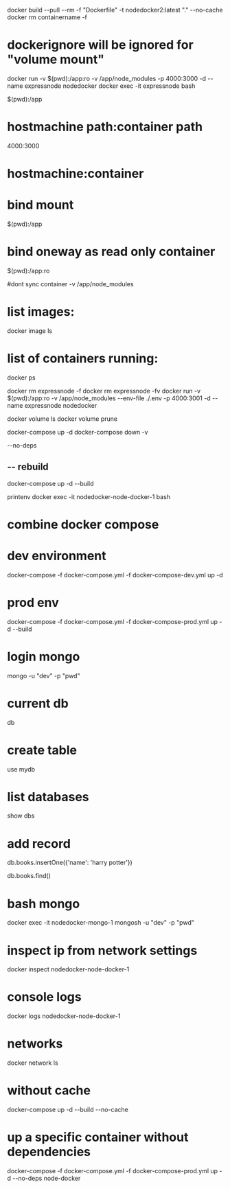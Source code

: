 docker build --pull --rm -f "Dockerfile" -t nodedocker2:latest "." --no-cache  
docker rm containername -f

# dockerignore will be ignored for "volume mount"
docker run -v $(pwd):/app:ro -v /app/node_modules -p 4000:3000 -d --name expressnode nodedocker
docker exec -it expressnode bash     

$(pwd):/app
# hostmachine path:container path

4000:3000
# hostmachine:container


# bind mount
$(pwd):/app 

# bind oneway as read only container
$(pwd):/app:ro

#dont sync container
-v /app/node_modules

# list images:
docker image ls

# list of containers running:
docker ps


docker rm expressnode -f
docker rm expressnode -fv
docker run -v $(pwd):/app:ro -v /app/node_modules --env-file ./.env -p 4000:3001 -d --name expressnode nodedocker


docker volume ls
docker volume prune

docker-compose up -d
docker-compose down -v

--no-deps

## -- rebuild 
docker-compose up -d --build

printenv
docker exec -it nodedocker-node-docker-1 bash


 # combine docker compose
 # dev environment
 docker-compose -f docker-compose.yml -f docker-compose-dev.yml up -d
 # prod env
 docker-compose -f docker-compose.yml -f docker-compose-prod.yml up -d --build

# login mongo
 mongo -u "dev" -p "pwd"
 # current db
 db 
 
 # create table

 use mydb
 
 
 # list databases

 show dbs

 # add record
 db.books.insertOne({'name': 'harry potter'})


 db.books.find()

# bash mongo
 docker exec -it nodedocker-mongo-1 mongosh -u "dev" -p "pwd"

# inspect ip from network settings 
 docker inspect nodedocker-node-docker-1 

 # console logs

 docker logs nodedocker-node-docker-1 

 # networks

 docker network ls

# without cache
 docker-compose up -d --build --no-cache

# up a specific container without dependencies
 docker-compose -f docker-compose.yml -f docker-compose-prod.yml up -d --no-deps node-docker